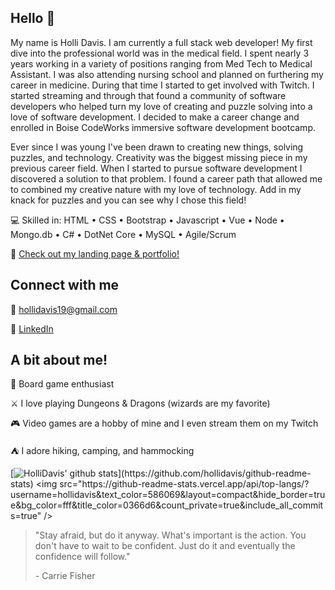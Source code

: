 ## Hello 👋

My name is Holli Davis. I am currently a full stack web developer! My first dive into the professional world was in the medical field. I spent nearly 3 years working in a variety of positions ranging from Med Tech to Medical Assistant. I was also attending nursing school and planned on furthering my career in medicine. During that time I started to get involved with Twitch. I started streaming and through that found a community of software developers who helped turn my love of creating and puzzle solving into a love of software development. I decided to make a career change and enrolled in Boise CodeWorks immersive software development bootcamp.

Ever since I was young I've been drawn to creating new things, solving puzzles, and technology. Creativity was the biggest missing piece in my previous career field. When I started to pursue software development I discovered a solution to that problem. I found a career path that allowed me to combined my creative nature with my love of technology. Add in my knack for puzzles and you can see why I chose this field!


💻 Skilled in: HTML • CSS • Bootstrap • Javascript • Vue • Node • Mongo.db • C# • DotNet Core • MySQL • Agile/Scrum

🛬 [Check out my landing page & portfolio!](https://hollidavis.github.io)

## Connect with me

📧 [hollidavis19@gmail.com](mailto:hollidavis19@gmail.com)

🔗 [LinkedIn](www.linkedin.com/in/holli-davis)

## A bit about me!

🎲 Board game enthusiast 

⚔ I love playing Dungeons & Dragons (wizards are my favorite)

🎮 Video games are a hobby of mine and I even stream them on my Twitch

⛺ I adore hiking, camping, and hammocking

[![HolliDavis' github stats](https://github-readme-stats.vercel.app/api?username=hollidavis&show_icons=true&bg_color=rgba(0,0,0,0))](https://github.com/hollidavis/github-readme-stats)
<img src="https://github-readme-stats.vercel.app/api/top-langs/?username=hollidavis&text_color=586069&layout=compact&hide_border=true&bg_color=fff&title_color=0366d6&count_private=true&include_all_commits=true" />

>"Stay afraid, but do it anyway. What's important is the action. You don't have to wait to be confident. Just do it and eventually the confidence will follow."
>
>\- Carrie Fisher
<!--
